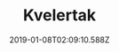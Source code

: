 ---
title: Kvelertak
artist: Kvelertak
date: 2019-01-08T02:09:10.588Z
cover: /img/kvelertak.jpg
styles:
  - Black Metal
  - Punk Hardcore
links:
  spotify: https://play.spotify.com/album/0ZXN0qG6FHl9B319gtXULF
  youtube: https://music.youtube.com/playlist?list=OLAK5uy_mz2y5s96P7Y42PwLEQsmkNPLA4qeqFSww
  applemusic: https://itunes.apple.com/us/album/kvelertak-deluxe-edition/471191045?uo=4
  soundcloud: ""
  bandcamp: ""
  googleplay: https://play.google.com/music/m/Blhvsbmyrufaz6qcjfht7qja2hy?signup_if_needed=1
  deezer: https://www.deezer.com/album/12750220
---
